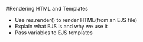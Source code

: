#Rendering HTML and Templates

* Use res.render() to render HTML(from an EJS file)
* Explain what EJS is and why we use it
* Pass variables to EJS templates

